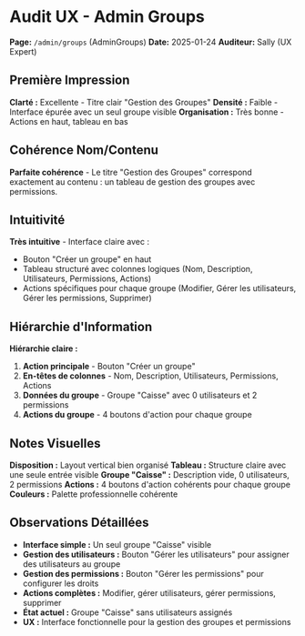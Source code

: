 # Audit UX - Admin Groups
**Page:** `/admin/groups` (AdminGroups)
**Date:** 2025-01-24
**Auditeur:** Sally (UX Expert)

## Première Impression
**Clarté :** Excellente - Titre clair "Gestion des Groupes"
**Densité :** Faible - Interface épurée avec un seul groupe visible
**Organisation :** Très bonne - Actions en haut, tableau en bas

## Cohérence Nom/Contenu
**Parfaite cohérence** - Le titre "Gestion des Groupes" correspond exactement au contenu : un tableau de gestion des groupes avec permissions.

## Intuitivité
**Très intuitive** - Interface claire avec :
- Bouton "Créer un groupe" en haut
- Tableau structuré avec colonnes logiques (Nom, Description, Utilisateurs, Permissions, Actions)
- Actions spécifiques pour chaque groupe (Modifier, Gérer les utilisateurs, Gérer les permissions, Supprimer)

## Hiérarchie d'Information
**Hiérarchie claire :**
1. **Action principale** - Bouton "Créer un groupe"
2. **En-têtes de colonnes** - Nom, Description, Utilisateurs, Permissions, Actions
3. **Données du groupe** - Groupe "Caisse" avec 0 utilisateurs et 2 permissions
4. **Actions du groupe** - 4 boutons d'action pour chaque groupe

## Notes Visuelles
**Disposition :** Layout vertical bien organisé
**Tableau :** Structure claire avec une seule entrée visible
**Groupe "Caisse" :** Description vide, 0 utilisateurs, 2 permissions
**Actions :** 4 boutons d'action cohérents pour chaque groupe
**Couleurs :** Palette professionnelle cohérente

## Observations Détaillées
- **Interface simple :** Un seul groupe "Caisse" visible
- **Gestion des utilisateurs :** Bouton "Gérer les utilisateurs" pour assigner des utilisateurs au groupe
- **Gestion des permissions :** Bouton "Gérer les permissions" pour configurer les droits
- **Actions complètes :** Modifier, gérer utilisateurs, gérer permissions, supprimer
- **État actuel :** Groupe "Caisse" sans utilisateurs assignés
- **UX :** Interface fonctionnelle pour la gestion des groupes et permissions
